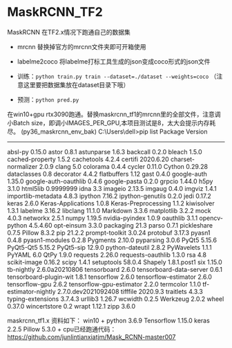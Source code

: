 # MaskRCNN_TF2

MaskRCNN 在TF2.x情况下跑通自己的数据集
* mrcnn 替换掉官方的mrcnn文件夹即可开箱使用
* labelme2coco 将labelme打标工具生成的json变成coco形式的json文件


* 训练：`python train.py train --dataset=./dataset --weights=coco` （注意这里要把数据集放在dataset目录下哦）
* 预测：`python pred.py`

在win10+gpu rtx3090跑通。替换maskrcnn_tf1的mrcnn里的全部文件，注意调小Batch size，即调小IMAGES_PER_GPU,本项目测试是8，太大会提示内存耗尽。
(py36_maskrcnn_env_bak) C:\Users\dell>pip list
Package                  Version
------------------------ -------------------
absl-py                  0.15.0
astor                    0.8.1
astunparse               1.6.3
backcall                 0.2.0
bleach                   1.5.0
cached-property          1.5.2
cachetools               4.2.4
certifi                  2020.6.20
charset-normalizer       2.0.9
clang                    5.0
colorama                 0.4.4
cycler                   0.11.0
Cython                   0.29.28
dataclasses              0.8
decorator                4.4.2
flatbuffers              1.12
gast                     0.4.0
google-auth              1.35.0
google-auth-oauthlib     0.4.6
google-pasta             0.2.0
grpcio                   1.44.0
h5py                     3.1.0
html5lib                 0.9999999
idna                     3.3
imageio                  2.13.5
imgaug                   0.4.0
imgviz                   1.4.1
importlib-metadata       4.8.3
ipython                  7.16.2
ipython-genutils         0.2.0
jedi                     0.17.2
keras                    2.6.0
Keras-Applications       1.0.8
Keras-Preprocessing      1.1.2
kiwisolver               1.3.1
labelme                  3.16.2
libclang                 11.1.0
Markdown                 3.3.6
matplotlib               3.2.2
mock                     4.0.3
networkx                 2.5.1
numpy                    1.19.5
nvidia-pyindex           1.0.9
oauthlib                 3.1.1
opencv-python            4.5.4.60
opt-einsum               3.3.0
packaging                21.3
parso                    0.7.1
pickleshare              0.7.5
Pillow                   8.3.2
pip                      21.2.2
prompt-toolkit           3.0.24
protobuf                 3.17.3
pyasn1                   0.4.8
pyasn1-modules           0.2.8
Pygments                 2.10.0
pyparsing                3.0.6
PyQt5                    5.15.6
PyQt5-Qt5                5.15.2
PyQt5-sip                12.9.0
python-dateutil          2.8.2
PyWavelets               1.1.1
PyYAML                   6.0
QtPy                     1.9.0
requests                 2.26.0
requests-oauthlib        1.3.0
rsa                      4.8
scikit-image             0.16.2
scipy                    1.4.1
setuptools               58.0.4
Shapely                  1.8.1.post1
six                      1.15.0
tb-nightly               2.6.0a20210806
tensorboard              2.6.0
tensorboard-data-server  0.6.1
tensorboard-plugin-wit   1.8.1
tensorflow               2.6.0
tensorflow-estimator     2.6.0
tensorflow-gpu           2.6.2
tensorflow-gpu-estimator 2.2.0
termcolor                1.1.0
tf-estimator-nightly     2.7.0.dev2021092408
tifffile                 2020.9.3
traitlets                4.3.3
typing-extensions        3.7.4.3
urllib3                  1.26.7
wcwidth                  0.2.5
Werkzeug                 2.0.2
wheel                    0.37.0
wincertstore             0.2
wrapt                    1.12.1
zipp                     3.6.0





>>>>>>>>>>>>>>>>>>>>>>>>>>>>>>>>>>>>>>>>>>>>>>>>>>>>>>>>>>>>>>>>>>>>>>>>>>>>>>>>>>>>>>>>>>>>>>>>>>>>>>>>>>>>>>>>>>
maskrcnn_tf1.x 资料如下：
win10 + python 3.6.9 Tensorflow 1.15.0 keras  2.2.5 Pillow 5.3.0 + cpu已经跑通代码：https://github.com/junlintianxiatjm/Mask_RCNN-master007







